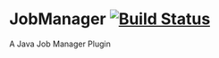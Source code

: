 # JobManager [![Build Status](https://travis-ci.org/kevin-tan/JobManager.svg?branch=master)](https://travis-ci.org/kevin-tan/JobManager)
A Java Job Manager Plugin

